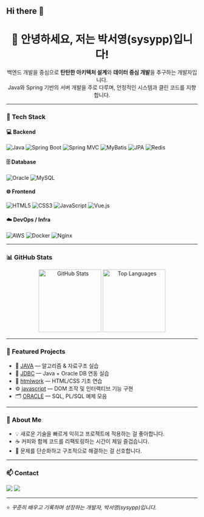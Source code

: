 ## Hi there 👋

<!--
**sysypp/sysypp** is a ✨ _special_ ✨ repository because its `README.md` (this file) appears on your GitHub profile.

Here are some ideas to get you started:

- 🔭 I’m currently working on ...
- 🌱 I’m currently learning ...
- 👯 I’m looking to collaborate on ...
- 🤔 I’m looking for help with ...
- 💬 Ask me about ...
- 📫 How to reach me: ...
- 😄 Pronouns: ...
- ⚡ Fun fact: ...
-->

<h1 align="center">👋 안녕하세요, 저는 <strong>박서영(sysypp)</strong>입니다!</h1>

<p align="center">
  백엔드 개발을 중심으로 <b>탄탄한 아키텍처 설계</b>와 <b>데이터 중심 개발</b>을 추구하는 개발자입니다.<br>
  Java와 Spring 기반의 서버 개발을 주로 다루며, 안정적인 시스템과 클린 코드를 지향합니다.
</p>

---

### 🧠 Tech Stack

#### 💻 Backend
![Java](https://img.shields.io/badge/Java-007396?style=flat&logo=java&logoColor=white)
![Spring Boot](https://img.shields.io/badge/SpringBoot-6DB33F?style=flat&logo=springboot&logoColor=white)
![Spring MVC](https://img.shields.io/badge/Spring%20MVC-6DB33F?style=flat&logo=spring&logoColor=white)
![MyBatis](https://img.shields.io/badge/MyBatis-ED1C24?style=flat&logo=mybatis&logoColor=white)
![JPA](https://img.shields.io/badge/JPA-59666C?style=flat&logo=hibernate&logoColor=white)
![Redis](https://img.shields.io/badge/Redis-DC382D?style=flat&logo=redis&logoColor=white)

#### 🗄️ Database
![Oracle](https://img.shields.io/badge/Oracle-F80000?style=flat&logo=oracle&logoColor=white)
![MySQL](https://img.shields.io/badge/MySQL-4479A1?style=flat&logo=mysql&logoColor=white)

#### 🌐 Frontend
![HTML5](https://img.shields.io/badge/HTML5-E34F26?style=flat&logo=html5&logoColor=white)
![CSS3](https://img.shields.io/badge/CSS3-1572B6?style=flat&logo=css3&logoColor=white)
![JavaScript](https://img.shields.io/badge/JavaScript-F7DF1E?style=flat&logo=javascript&logoColor=black)
![Vue.js](https://img.shields.io/badge/Vue.js-4FC08D?style=flat&logo=vuedotjs&logoColor=white)

#### ☁️ DevOps / Infra
![AWS](https://img.shields.io/badge/AWS-232F3E?style=flat&logo=amazonaws&logoColor=white)
![Docker](https://img.shields.io/badge/Docker-2496ED?style=flat&logo=docker&logoColor=white)
![Nginx](https://img.shields.io/badge/Nginx-009639?style=flat&logo=nginx&logoColor=white)

---

### 📊 GitHub Stats

<p align="center">
  <img src="https://github-readme-stats.vercel.app/api?username=sysypp&show_icons=true&theme=radical" alt="GitHub Stats" height="165"/>
  <img src="https://github-readme-stats.vercel.app/api/top-langs/?username=sysypp&layout=compact&theme=radical" alt="Top Languages" height="165"/>
</p>

---

### 🧩 Featured Projects
- 📘 [JAVA](https://github.com/sysypp/JAVA) — 알고리즘 & 자료구조 실습
- 💾 [JDBC](https://github.com/sysypp/JDBC) — Java + Oracle DB 연동 실습
- 🎨 [htmlwork](https://github.com/sysypp/htmlwork) — HTML/CSS 기초 연습
- ⚙️ [javascript](https://github.com/sysypp/javascript) — DOM 조작 및 인터랙티브 기능 구현
- 🗂 [ORACLE](https://github.com/sysypp/ORACLE) — SQL, PL/SQL 예제 모음

---

### 🧭 About Me
- 💡 새로운 기술을 빠르게 익히고 프로젝트에 적용하는 걸 좋아합니다.  
- ☕ 커피와 함께 코드를 리팩토링하는 시간이 제일 즐겁습니다.  
- 🧱 문제를 단순화하고 구조적으로 해결하는 걸 선호합니다.  

---

### 📫 Contact
<p align="left">
  <a href="mailto:parkseoyoung0915@gmail.com"><img src="https://img.shields.io/badge/Email-D14836?style=flat&logo=gmail&logoColor=white"/></a>
  <a href="https://github.com/sysypp"><img src="https://img.shields.io/badge/GitHub-181717?style=flat&logo=github&logoColor=white"/></a>
</p>

---
⭐️ *꾸준히 배우고 기록하며 성장하는 개발자, 박서영(sysypp)입니다.*
